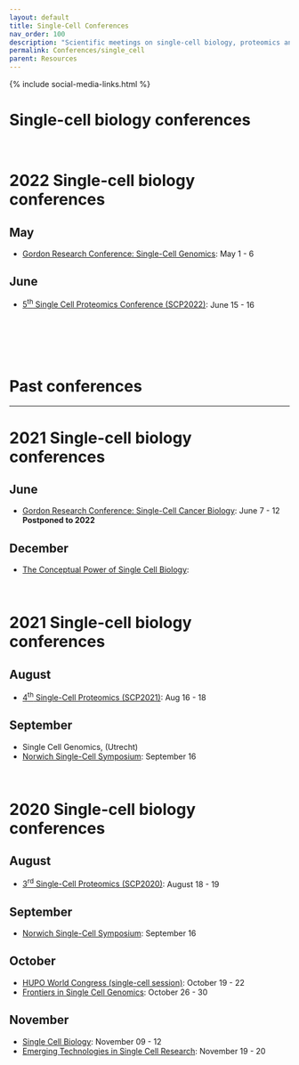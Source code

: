 ```yaml
---
layout: default
title: Single-Cell Conferences
nav_order: 100
description: "Scientific meetings on single-cell biology, proteomics and genomics"
permalink: Conferences/single_cell
parent: Resources
---
```

{% include social-media-links.html %}

# **Single-cell biology conferences**

<br>

# 2022 Single-cell biology conferences


## May
* [Gordon Research Conference: Single-Cell Genomics](https://www.grc.org/single-cell-genomics-conference/2022/): May 1 - 6

## June
* [5<sup>th</sup> Single Cell Proteomics Conference (SCP2022)](proteomics/scp2022): June 15 - 16


<br>
<br>
<br>
<br>


# Past conferences
---


# 2021 Single-cell biology conferences

## June
* [Gordon Research Conference: Single-Cell Cancer Biology](https://www.grc.org/single-cell-cancer-biology-conference/2020/): June 7 - 12 **Postponed to 2022**

## December
* [The Conceptual Power of Single Cell Biology](http://www.cell-symposia.com/conceptual-single-cells-2020/):



<br>


# 2021 Single-cell biology conferences

## August
* [4<sup>th</sup> Single-Cell Proteomics (SCP2021)](http://single-cell.net/proteomics/scp2021): Aug 16 - 18


## September
* Single Cell Genomics, (Utrecht)
* [Norwich Single-Cell Symposium](https://www.earlham.ac.uk/single-cell-symposium-2021): September 16


<br>


# 2020 Single-cell biology conferences


## August
* [3<sup>rd</sup> Single-Cell Proteomics (SCP2020)](http://single-cell.net/proteomics/scp2020): August 18 - 19

## September
<!--- * [European Single Cell Proteomics meeting](https://www.proteomics-academy.org/apmrs2020-escp2020): Sep 2 - 5 --->
* [Norwich Single-Cell Symposium](https://www.earlham.ac.uk/virtual-single-cell-symposium-future-single-cell-analysis#Programme-2): September 16


## October
* [HUPO World Congress (single-cell session)](https://www.hupo.org/World-Congress-and-Meetings): October 19 - 22
* [Frontiers in Single Cell Genomics](https://www.csh-asia.org/?content/404): October 26 - 30


## November
* [Single Cell Biology](https://coursesandconferences.wellcomegenomecampus.org/our-events/single-cell-biology-2020/): November 09 - 12
* [Emerging Technologies in Single Cell Research](https://www.vibconferences.be/events/emerging-technologies-in-single-cell-research): November 19 - 20

<br>
<br>
